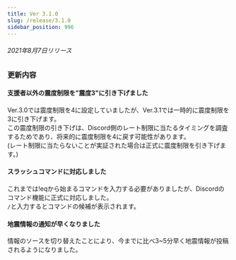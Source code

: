 ```yaml
---
title: Ver 3.1.0
slug: /release/3.1.0
sidebar_position: 996
---
```


###### 2021年8月7日リリース
### 更新内容

#### 支援者以外の震度制限を"震度3"に引き下げました
Ver.3.0では震度制限を4に設定していましたが、Ver.3.1では一時的に震度制限を3に引き下げます。  
この震度制限の引き下げは、Discord側のレート制限に当たるタイミングを調査するためであり、将来的に震度制限を4に戻す可能性があります。  
(レート制限に当たらないことが実証された場合は正式に震度制限を引き下げます。)  

#### スラッシュコマンドに対応しました
これまでは!eqから始まるコマンドを入力する必要がありましたが、Discordのコマンド機能に正式に対応しました。  
`/`と入力するとコマンドの候補が表示されます。  

#### 地震情報の通知が早くなりました
情報のソースを切り替えたことにより、今までに比べ3~5分早く地震情報が投稿されるようになりました。
